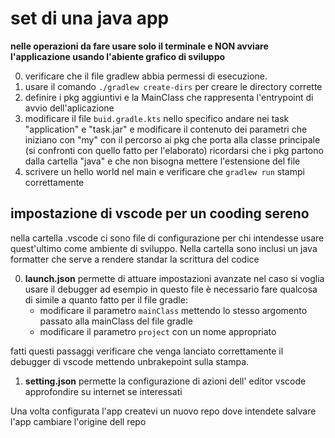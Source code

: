 # set di una java app
**nelle operazioni da fare usare solo il terminale e NON avviare l'applicazione usando l'abiente grafico di sviluppo**

0. verificare che il file gradlew abbia permessi di esecuzione.
1. usare il comando `./gradlew create-dirs` per creare le directory corrette
2. definire i pkg aggiuntivi e la MainClass che rappresenta l'entrypoint di avvio dell'aplicazione
3. modificare il file `buid.gradle.kts` nello specifico andare nei task "application" e "task.jar" e modificare il contenuto dei parametri che iniziano con "my" con il percorso ai pkg che porta alla classe principale (si confronti con quello fatto per l'elaborato) ricordarsi che i pkg partono dalla cartella "java" e che non bisogna mettere l'estensione del file
4. scrivere un hello world nel main e verificare che `gradlew run` stampi correttamente

## impostazione di vscode per un cooding sereno
nella cartella .vscode ci sono file di configurazione per chi intendesse 
usare quest'ultimo come ambiente di sviluppo.
Nella cartella sono inclusi un java formatter che serve a rendere standar la scrittura del codice

0. **launch.json** permette di attuare impostazioni avanzate nel caso si voglia usare il debugger ad esempio
in questo file è necessario fare qualcosa di simile a quanto fatto per il file gradle:
    - modificare il parametro `mainClass` mettendo lo stesso argomento passato alla mainClass del file gradle
    - modificare il parametro `project` con un nome appropriato

fatti questi passaggi verificare che venga lanciato correttamente il debugger di vscode mettendo unbrakepoint sulla stampa.

1. **setting.json** permette la configurazione di azioni dell' editor vscode approfondire su internet se interessati


Una volta configurata l'app createvi un nuovo repo dove intendete salvare l'app cambiare l'origine dell repo 

